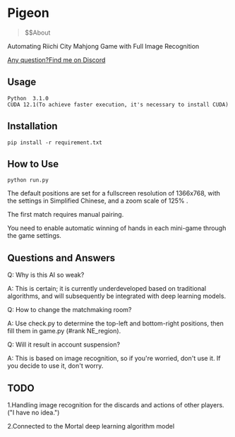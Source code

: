 # Pigeon

> $$About


Automating Riichi City Mahjong Game with Full Image Recognition

[Any question?Find me on Discord](https://discord.gg/aTwhuds3hX "link")

##  Usage

```
Python  3.1.0
CUDA 12.1(To achieve faster execution, it's necessary to install CUDA)
```



## Installation


```
pip install -r requirement.txt
```

## How to Use


```
python run.py
```

The default positions are set for a fullscreen resolution of 1366x768, with the settings in Simplified Chinese, and a zoom scale of 125% .


The first match requires manual pairing.


You need to enable automatic winning of hands in each mini-game through the game settings.

##  Questions and Answers

Q: Why is this AI so weak?

A: This is certain; it is currently underdeveloped based on traditional algorithms, and will subsequently be integrated with deep learning models.


Q: How to change the matchmaking room?

A: Use check.py to determine the top-left and bottom-right positions, then fill them in game.py (#rank NE_region).


Q: Will it result in account suspension?

A: This is based on image recognition, so if you're worried, don't use it. If you decide to use it, don't worry.



##  TODO

1.Handling image recognition for the discards and actions of other players.("I have no idea.")


2.Connected to the Mortal deep learning algorithm model
